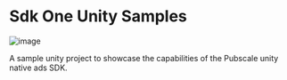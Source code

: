 # Sdk One Unity Samples
![image](https://github.com/GreedyGame/sdkone-unity_native_ads_samples/assets/98257601/72c224e1-92a8-495a-a457-d0973ea303e9)

A sample unity project to showcase the capabilities of the Pubscale unity native ads SDK.

